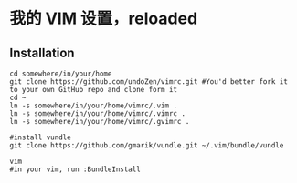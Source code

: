 # 我的 VIM 设置，reloaded

## Installation

    cd somewhere/in/your/home
    git clone https://github.com/undoZen/vimrc.git #You'd better fork it to your own GitHub repo and clone form it
    cd ~
    ln -s somewhere/in/your/home/vimrc/.vim .
    ln -s somewhere/in/your/home/vimrc/.vimrc .
    ln -s somewhere/in/your/home/vimrc/.gvimrc .
    
    #install vundle
    git clone https://github.com/gmarik/vundle.git ~/.vim/bundle/vundle
    
    vim
    #in your vim, run :BundleInstall
